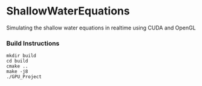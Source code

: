 # ShallowWaterEquations
Simulating the shallow water equations in realtime using CUDA and OpenGL

### Build Instructions

```console
mkdir build
cd build
cmake ..
make -j8
./GPU_Project
```
